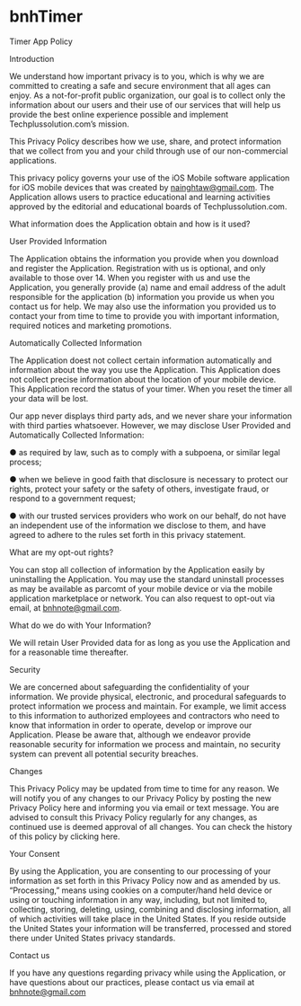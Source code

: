 # bnhTimer

Timer App Policy

Introduction

We understand how important privacy is to you, which is why we are committed to creating a safe and secure environment that  all ages can enjoy. As a not-for-profit public organization, our goal is to collect only the information about our users and their use of our services that will help us provide the best online experience possible and implement Techplussolution.com’s mission.

This Privacy Policy describes how we use, share, and protect information that we collect from you and your child through use of our non-commercial applications.

This privacy policy governs your use of the iOS Mobile software application for iOS mobile devices that was created by nainghtaw@gmail.com. The Application allows users to practice educational and learning activities approved by the editorial and educational boards of Techplussolution.com.

What information does the Application obtain and how is it used?

User Provided Information

The Application obtains the information you provide when you download and register the Application. Registration with us is optional, and only available to those over 14. When you register with us and use the Application, you generally provide (a) name and email address of the adult responsible for the application (b) information you provide us when you contact us for help. We may also use the information you provided us to contact your from time to time to provide you with important information, required notices and marketing promotions.

Automatically Collected Information

The Application doest not collect certain information automatically and information about the way you use the Application. This Application does not collect precise information about the location of your mobile device.
This Application record the status of your timer. When you reset the timer all your data will be lost.

Our app never displays third party ads, and we never share your information with third parties whatsoever. However, we may disclose User Provided and Automatically Collected Information:

● as required by law, such as to comply with a subpoena, or similar legal process;

● when we believe in good faith that disclosure is necessary to protect our rights, protect your safety or the safety of others, investigate fraud, or respond to a government request;

● with our trusted services providers who work on our behalf, do not have an independent use of the information we disclose to them, and have agreed to adhere to the rules set forth in this privacy statement.

What are my opt-out rights?

You can stop all collection of information by the Application easily by uninstalling the Application. You may use the standard uninstall processes as may be available as parcomt of your mobile device or via the mobile application marketplace or network. You can also request to opt-out via email, at bnhnote@gmail.com.

What do we do with Your Information?

We will retain User Provided data for as long as you use the Application and for a reasonable time thereafter.

Security

We are concerned about safeguarding the confidentiality of your information. We provide physical, electronic, and procedural safeguards to protect information we process and maintain. For example, we limit access to this information to authorized employees and contractors who need to know that information in order to operate, develop or improve our Application. Please be aware that, although we endeavor provide reasonable security for information we process and maintain, no security system can prevent all potential security breaches.

Changes

This Privacy Policy may be updated from time to time for any reason. We will notify you of any changes to our Privacy Policy by posting the new Privacy Policy here and informing you via email or text message. You are advised to consult this Privacy Policy regularly for any changes, as continued use is deemed approval of all changes. You can check the history of this policy by clicking here.

Your Consent

By using the Application, you are consenting to our processing of your information as set forth in this Privacy Policy now and as amended by us. “Processing,” means using cookies on a computer/hand held device or using or touching information in any way, including, but not limited to, collecting, storing, deleting, using, combining and disclosing information, all of which activities will take place in the United States. If you reside outside the United States your information will be transferred, processed and stored there under United States privacy standards.

Contact us

If you have any questions regarding privacy while using the Application, or have questions about our practices, please contact us via email at bnhnote@gmail.com
